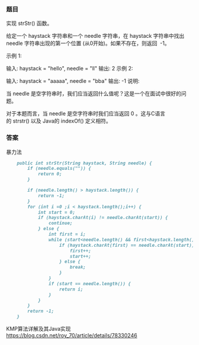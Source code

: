 ### 题目
实现 strStr() 函数。

给定一个 haystack 字符串和一个 needle 字符串，在 haystack 字符串中找出 needle 字符串出现的第一个位置 (从0开始)。如果不存在，则返回  -1。

示例 1:

输入: haystack = "hello", needle = "ll"
输出: 2
示例 2:

输入: haystack = "aaaaa", needle = "bba"
输出: -1
说明:

当 needle 是空字符串时，我们应当返回什么值呢？这是一个在面试中很好的问题。

对于本题而言，当 needle 是空字符串时我们应当返回 0 。这与C语言的 strstr() 以及 Java的 indexOf() 定义相符。
### 答案
暴力法
```markdown
    public int strStr(String haystack, String needle) {
        if (needle.equals("")) {
            return 0;
        }

        if (needle.length() > haystack.length()) {
            return -1;
        }
        for (int i =0 ;i < haystack.length();i++) {
            int start = 0;
            if (haystack.charAt(i) != needle.charAt(start)) {
                continue;
            } else {
                int first = i;
                while (start<needle.length() && first<haystack.length()) {
                    if (haystack.charAt(first) == needle.charAt(start)) {
                        first++;
                        start++;
                    } else {
                        break;
                    }
                }
                if (start == needle.length()) {
                    return i;
                }
            }
        }
        return -1;
    }
```
KMP算法详解及其Java实现
https://blog.csdn.net/roy_70/article/details/78330246
```markdown     

```